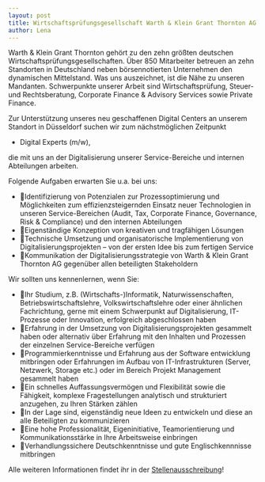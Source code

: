 ```yaml
---
layout: post
title: Wirtschaftsprüfungsgesellschaft Warth & Klein Grant Thornton AG sucht Digital Experts
author: Lena
---
```


Warth & Klein Grant Thornton gehört zu den zehn größten deutschen Wirtschaftsprüfungsgesellschaften. Über 850 Mitarbeiter
betreuen an zehn Standorten in Deutschland neben börsennotierten Unternehmen den dynamischen Mittelstand. Was uns
auszeichnet, ist die Nähe zu unseren Mandanten. Schwerpunkte unserer Arbeit sind Wirtschaftsprüfung, Steuer- und
Rechtsberatung, Corporate Finance & Advisory Services sowie Private Finance.

Zur Unterstützung unseres neu geschaffenen Digital Centers an unserem Standort in Düsseldorf suchen wir zum nächstmöglichen Zeitpunkt

* Digital Experts (m/w),

die mit uns an der Digitalisierung unserer Service-Bereiche und internen Abteilungen arbeiten.


Folgende Aufgaben erwarten Sie u.a. bei uns:
*	Identifizierung von Potenzialen zur Prozessoptimierung und Möglichkeiten zum effizienzsteigernden Einsatz neuer Technologien in unseren Service-Bereichen (Audit, Tax, Corporate Finance, Governance, Risk & Compliance) und den internen Abteilungen
*	Eigenständige Konzeption von kreativen und tragfähigen Lösungen
*	Technische Umsetzung und organisatorische Implemen­tierung von Digitalisierungsprojekten – von der ersten Idee bis zum fertigen Service
*	Kommunikation der Digitalisierungsstrategie von Warth & Klein Grant Thornton AG gegenüber allen beteiligten Stakeholdern


Wir sollten uns kennenlernen, wenn Sie:
* Ihr Studium, z.B. (Wirtschafts-)Informatik, Natur­wissen­schaften, Betriebswirtschaftslehre, Volkswirtschafts­lehre oder einer ähnlichen Fachrichtung, gerne mit einem Schwerpunkt auf Digitalisierung, IT-Prozesse oder Innovation, erfolgreich abgeschlossen haben
*	Erfahrung in der Umsetzung von Digitalisierungsprojekten gesammelt haben oder alternativ über Erfahrung mit den Inhalten und Prozessen der einzelnen Service-Bereiche verfügen
* Programmierkenntnisse und Erfahrung aus der Software­ entwicklung mitbringen oder Erfahrungen im Aufbau von IT-Infrastrukturen (Server, Netzwerk, Storage etc.) oder im Bereich Projekt Management gesammelt haben
*	Ein schnelles Auffassungsvermögen und Flexibilität sowie die Fähigkeit, komplexe Fragestellungen analytisch und strukturiert anzugehen, zu Ihren Stärken zählen
*	In der Lage sind, eigenständig neue Ideen zu entwickeln und diese an alle Beteiligten zu kommunizieren
*	Eine hohe Professionalität, Eigeninitiative, Teamorientierung und Kommunikationsstärke in Ihre Arbeitsweise einbringen
*	Verhandlungssichere Deutschkenntnisse und gute Englischkennnisse mitbringen


Alle weiteren Informationen findet ihr in der [Stellenausschreibung](dokumente/ausschreibungen_jobboerse/2017-12-19_wkgt_expert.pdf)!
